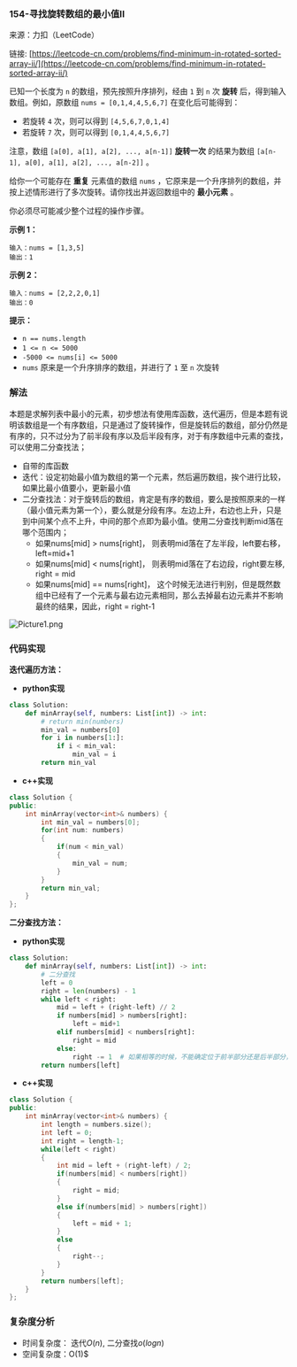 ### 154-寻找旋转数组的最小值II

来源：力扣（LeetCode）

链接: [https://leetcode-cn.com/problems/find-minimum-in-rotated-sorted-array-ii/](https://leetcode-cn.com/problems/find-minimum-in-rotated-sorted-array-ii/)

已知一个长度为 `n` 的数组，预先按照升序排列，经由 `1` 到 `n` 次 **旋转** 后，得到输入数组。例如，原数组 `nums = [0,1,4,4,5,6,7]` 在变化后可能得到：

- 若旋转 `4` 次，则可以得到 `[4,5,6,7,0,1,4]`
- 若旋转 `7` 次，则可以得到 `[0,1,4,4,5,6,7]`

注意，数组 `[a[0], a[1], a[2], ..., a[n-1]]` **旋转一次** 的结果为数组 `[a[n-1], a[0], a[1], a[2], ..., a[n-2]]` 。

给你一个可能存在 **重复** 元素值的数组 `nums` ，它原来是一个升序排列的数组，并按上述情形进行了多次旋转。请你找出并返回数组中的 **最小元素** 。

你必须尽可能减少整个过程的操作步骤。

 

**示例 1：**

```
输入：nums = [1,3,5]
输出：1
```

**示例 2：**

```
输入：nums = [2,2,2,0,1]
输出：0
```

 

**提示：**

- `n == nums.length`
- `1 <= n <= 5000`
- `-5000 <= nums[i] <= 5000`
- `nums` 原来是一个升序排序的数组，并进行了 `1` 至 `n` 次旋转

### 解法

本题是求解列表中最小的元素，初步想法有使用库函数，迭代遍历，但是本题有说明该数组是一个有序数组，只是通过了旋转操作，但是旋转后的数组，部分仍然是有序的，只不过分为了前半段有序以及后半段有序，对于有序数组中元素的查找，可以使用二分查找法；

* 自带的库函数
* 迭代：设定初始最小值为数组的第一个元素，然后遍历数组，挨个进行比较，如果比最小值要小，更新最小值
* 二分查找法：对于旋转后的数组，肯定是有序的数组，要么是按照原来的一样（最小值元素为第一个），要么就是分段有序。左边上升，右边也上升，只是到中间某个点不上升，中间的那个点即为最小值。使用二分查找判断mid落在哪个范围内；
  * 如果nums[mid] > nums[right]， 则表明mid落在了左半段，left要右移，left=mid+1
  * 如果nums[mid] < nums[right]， 则表明mid落在了右边段，right要左移, right = mid
  * 如果nums[mid] == nums[right]， 这个时候无法进行判别，但是既然数组中已经有了一个元素与最右边元素相同，那么去掉最右边元素并不影响最终的结果，因此，right = right-1

![Picture1.png](https://pic.leetcode-cn.com/1599404042-JMvjtL-Picture1.png)

### 代码实现

**迭代遍历方法：**

* **python实现**

```python
class Solution:
    def minArray(self, numbers: List[int]) -> int:
        # return min(numbers)
        min_val = numbers[0]
        for i in numbers[1:]:
            if i < min_val:
                min_val = i
        return min_val
```



* **c++实现**

```cpp
class Solution {
public:
    int minArray(vector<int>& numbers) {
        int min_val = numbers[0];
        for(int num: numbers)
        {
            if(num < min_val)
            {
                min_val = num;
            }
        }
        return min_val;
    }
};
```



**二分查找方法：**

* **python实现**

```python
class Solution:
    def minArray(self, numbers: List[int]) -> int:
        # 二分查找
        left = 0
        right = len(numbers) - 1
        while left < right:
            mid = left + (right-left) // 2
            if numbers[mid] > numbers[right]:
                left = mid+1
            elif numbers[mid] < numbers[right]:
                right = mid
            else:
                right -= 1  # 如果相等的时候，不能确定位于前半部分还是后半部分，但是可以将右边-1  
        return numbers[left]
```



* **c++实现**

```cpp
class Solution {
public:
    int minArray(vector<int>& numbers) {
        int length = numbers.size();
        int left = 0;
        int right = length-1;
        while(left < right)
        {
            int mid = left + (right-left) / 2;
            if(numbers[mid] < numbers[right])
            {
                right = mid;
            }
            else if(numbers[mid] > numbers[right])
            {
                left = mid + 1;
            }
            else
            {
                right--;
            }
        }
        return numbers[left];
    }
};
```



### 复杂度分析

* 时间复杂度： 迭代$O(n)$, 二分查找$o(logn)$
* 空间复杂度：O(1)$